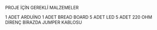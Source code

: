 PROJE İÇİN GEREKLİ MALZEMELER

1 ADET ARDUİNO
1 ADET BREAD BOARD
5 ADET LED
5 ADET  220 OHM DİRENÇ
BİRAZDA JUMPER KABLOSU
